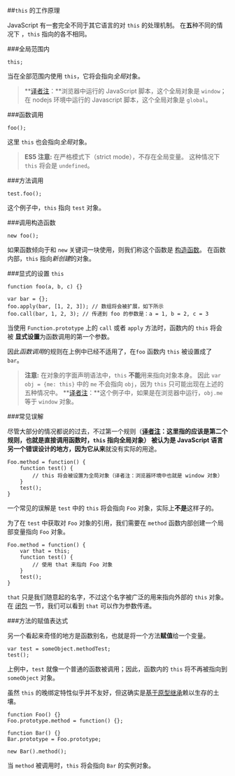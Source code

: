 ﻿##`this` 的工作原理

JavaScript 有一套完全不同于其它语言的对 `this` 的处理机制。
在**五**种不同的情况下 ，`this` 指向的各不相同。

###全局范围内

    this;

当在全部范围内使用 `this`，它将会指向*全局*对象。

> **[译者注][30]：**浏览器中运行的 JavaScript 脚本，这个全局对象是 `window`；
> 在 nodejs 环境中运行的 Javascript 脚本，这个全局对象是 `global`。

###函数调用

    foo();

这里 `this` 也会指向*全局*对象。

> **ES5 注意:** 在严格模式下（strict mode），不存在全局变量。
> 这种情况下 `this` 将会是 `undefined`。

###方法调用

    test.foo();

这个例子中，`this` 指向 `test` 对象。

###调用构造函数

    new foo();

如果函数倾向于和 `new` 关键词一块使用，则我们称这个函数是 [构造函数](#function.constructors)。
在函数内部，`this` 指向*新创建*的对象。

###显式的设置 `this`

    function foo(a, b, c) {}
                          
    var bar = {};
    foo.apply(bar, [1, 2, 3]); // 数组将会被扩展，如下所示
    foo.call(bar, 1, 2, 3); // 传递到 foo 的参数是：a = 1, b = 2, c = 3

当使用 `Function.prototype` 上的 `call` 或者 `apply` 方法时，函数内的 `this` 将会被
**显式设置**为函数调用的第一个参数。

因此*函数调用*的规则在上例中已经不适用了，在`foo` 函数内 `this` 被设置成了 `bar`。

> **注意:** 在对象的字面声明语法中，`this` **不能**用来指向对象本身。
> 因此 `var obj = {me: this}` 中的 `me` 不会指向 `obj`，因为 `this` 只可能出现在上述的五种情况中。
> **[译者注][30]：**这个例子中，如果是在浏览器中运行，`obj.me` 等于 `window` 对象。

###常见误解

尽管大部分的情况都说的过去，不过第一个规则（**[译者注][30]：**这里指的应该是第二个规则，也就是直接调用函数时，`this` 指向全局对象）
被认为是 JavaScript 语言另一个错误设计的地方，因为它**从来**就没有实际的用途。

    Foo.method = function() {
        function test() {
            // this 将会被设置为全局对象（译者注：浏览器环境中也就是 window 对象）
        }
        test();
    }

一个常见的误解是 `test` 中的 `this` 将会指向 `Foo` 对象，实际上**不是**这样子的。

为了在 `test` 中获取对 `Foo` 对象的引用，我们需要在 `method` 函数内部创建一个局部变量指向 `Foo` 对象。

    Foo.method = function() {
        var that = this;
        function test() {
            // 使用 that 来指向 Foo 对象
        }
        test();
    }

`that` 只是我们随意起的名字，不过这个名字被广泛的用来指向外部的 `this` 对象。
在 [闭包](#function.closures) 一节，我们可以看到 `that` 可以作为参数传递。

###方法的赋值表达式

另一个看起来奇怪的地方是函数别名，也就是将一个方法**赋值**给一个变量。

    var test = someObject.methodTest;
    test();

上例中，`test` 就像一个普通的函数被调用；因此，函数内的 `this` 将不再被指向到 `someObject` 对象。

虽然 `this` 的晚绑定特性似乎并不友好，但这确实是[基于原型继承](#object.prototype)赖以生存的土壤。

    function Foo() {}
    Foo.prototype.method = function() {};

    function Bar() {}
    Bar.prototype = Foo.prototype;

    new Bar().method();

当 `method` 被调用时，`this` 将会指向 `Bar` 的实例对象。

[30]: http://cnblogs.com/sanshi/
